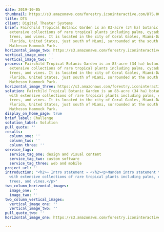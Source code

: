 ```yaml
---
date: 2019-10-05
thumbnail: https://s3.amazonaws.com/forestry.iconinteractive.com/DTS.004.jpeg
title: DTS
client: Digital Theater Systems
brief: Fairchild Tropical Botanic Garden is an 83-acre (34 ha) botanic garden, with
  extensive collections of rare tropical plants including palms, cycads, flowering
  trees, and vines. It is located in the city of Coral Gables, Miami-Dade County,
  Florida, United States, just south of Miami, surrounded at the south and west by
  Matheson Hammock Park.
horizontal_image_two: https://s3.amazonaws.com/forestry.iconinteractive.com/DTS.003.jpeg
vertical_image_one: ''
vertical_image_two: ''
process: Fairchild Tropical Botanic Garden is an 83-acre (34 ha) botanic garden, with
  extensive collections of rare tropical plants including palms, cycads, flowering
  trees, and vines. It is located in the city of Coral Gables, Miami-Dade County,
  Florida, United States, just south of Miami, surrounded at the south and west by
  Matheson Hammock Park.
horizontal_image_three: https://s3.amazonaws.com/forestry.iconinteractive.com/DTS.005.jpeg
solution: Fairchild Tropical Botanic Garden is an 83-acre (34 ha) botanic garden,
  with extensive collections of rare tropical plants including palms, cycads, flowering
  trees, and vines. It is located in the city of Coral Gables, Miami-Dade County,
  Florida, United States, just south of Miami, surrounded at the south and west by
  Matheson Hammock Park.
display_on_home_page: true
brief_label: Challenge
solution_label: Solution
pull_quote: ''
results:
  column_one: ''
  column_two: ''
  column_three: ''
service_tags:
  service_tag_one: design and visual content
  service_tag_two: custom software
  service_tag_three: web and mobile
project_url: ''
introduction: "<h2>~ Intro statement ~ </h2><p>Mandem intro statement tropical gardens
  with extensive collections of rare tropical plants including palms, cycads, flowering
  trees, and vines.</p>"
two_column_horizontal_images:
  image_one: ''
  image_two: ''
two_column_vertical_images:
  vertical_image_one: ''
  vertical_image_two: ''
pull_quote_two: ''
horizontal_image_one: https://s3.amazonaws.com/forestry.iconinteractive.com/DTS.004.jpeg

---
```

